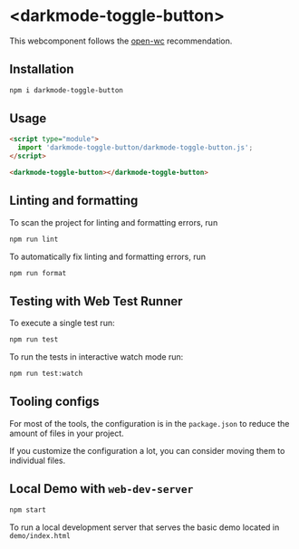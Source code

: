 # \<darkmode-toggle-button>

This webcomponent follows the [open-wc](https://github.com/open-wc/open-wc) recommendation.

## Installation

```bash
npm i darkmode-toggle-button
```

## Usage

```html
<script type="module">
  import 'darkmode-toggle-button/darkmode-toggle-button.js';
</script>

<darkmode-toggle-button></darkmode-toggle-button>
```

## Linting and formatting

To scan the project for linting and formatting errors, run

```bash
npm run lint
```

To automatically fix linting and formatting errors, run

```bash
npm run format
```

## Testing with Web Test Runner

To execute a single test run:

```bash
npm run test
```

To run the tests in interactive watch mode run:

```bash
npm run test:watch
```


## Tooling configs

For most of the tools, the configuration is in the `package.json` to reduce the amount of files in your project.

If you customize the configuration a lot, you can consider moving them to individual files.

## Local Demo with `web-dev-server`

```bash
npm start
```

To run a local development server that serves the basic demo located in `demo/index.html`

